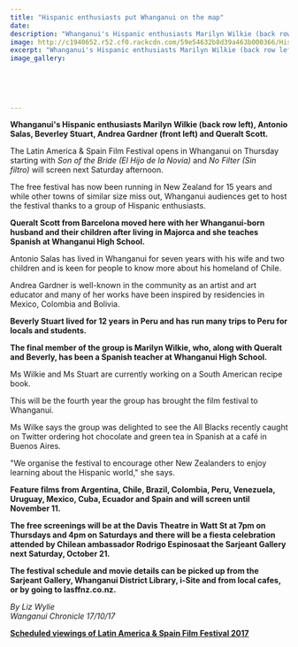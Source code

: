 ```yaml
---
title: "Hispanic enthusiasts put Whanganui on the map"
date: 
description: "Whanganui's Hispanic enthusiasts Marilyn Wilkie (back row left), Antonio Salas, Beverley Stuart, Andrea Gardner (front left) and Queralt Scott..."
image: http://c1940652.r52.cf0.rackcdn.com/59e54632b8d39a463b000366/Hispanic-photo.jpg
excerpt: "Whanganui's Hispanic enthusiasts Marilyn Wilkie (back row left), Antonio Salas, Beverley Stuart, Andrea Gardner (front left) and Queralt Scott."
image_gallery:
    
    
    
    
    
---
```


<p><strong>Whanganui's Hispanic enthusiasts Marilyn Wilkie (back row left), Antonio Salas, Beverley Stuart, Andrea Gardner (front left) and Queralt Scott.</strong></p>
<p class="element element-paragraph">The Latin America &amp; Spain Film Festival opens in Whanganui on Thursday starting with&nbsp;<em>Son of the Bride (El Hijo de la Novia)</em>&nbsp;and&nbsp;<em>No Filter (Sin filtro)</em>&nbsp;will screen next Saturday afternoon.</p>
<p class="element element-paragraph">The free festival has now been running in New Zealand for 15 years and while other towns of similar size miss out, Whanganui audiences get to host the festival thanks to a group of Hispanic enthusiasts.</p>
<p class="element element-paragraph"><strong>Queralt Scott from Barcelona moved here with her Whanganui-born husband and their children after living in Majorca and she teaches Spanish at Whanganui High School.</strong></p>
<p class="element element-paragraph">Antonio Salas has lived in Whanganui for seven years with his wife and two children and is keen for people to know more about his homeland of Chile.</p>
<p class="element element-paragraph">Andrea Gardner is well-known in the community as an artist and art educator and many of her works have been inspired by residencies in Mexico, Colombia and Bolivia.</p>
<p class="element element-paragraph"><strong>Beverly Stuart lived for 12 years in Peru and has run many trips to Peru for locals and students.</strong></p>
<p class="element element-paragraph"><strong>The final member of the group is Marilyn Wilkie, who, along with Queralt and Beverly, has been a Spanish teacher at Whanganui High School.</strong></p>
<p class="element element-paragraph">Ms Wilkie and Ms Stuart are currently working on a South American recipe book.</p>
<p class="element element-paragraph">This will be the fourth year the group has brought the film festival to Whanganui.</p>
<p class="element element-paragraph">Ms Wilke says the group was delighted to see the All Blacks recently caught on Twitter ordering hot chocolate and green tea in Spanish at a caf&eacute; in Buenos Aires.</p>
<p class="element element-paragraph">"We organise the festival to encourage other New Zealanders to enjoy learning about the Hispanic world," she says.</p>
<p class="element element-paragraph"><strong>Feature films from Argentina, Chile, Brazil, Colombia, Peru, Venezuela, Uruguay, Mexico, Cuba, Ecuador and Spain and will screen until November 11.</strong></p>
<p class="element element-paragraph"><strong>The free screenings will be at the Davis Theatre in Watt St at 7pm on Thursdays and 4pm on Saturdays and there will be a fiesta celebration attended by Chilean ambassador Rodrigo Espinosaat the Sarjeant Gallery next Saturday, October 21.<br /></strong><strong></strong></p>
<p class="element element-paragraph"><strong>The festival schedule and movie details can be picked up from the Sarjeant Gallery, Whanganui District Library, i-Site and from local cafes, or by going to lasffnz.co.nz.</strong></p>
<p class="element element-paragraph"><em>By Liz Wylie</em><br /><em>Wanganui Chronicle 17/10/17</em></p>
<p class="element element-paragraph"><strong><a href="http://c1940652.r52.cf0.rackcdn.com/59e552b4b8d39a463b000374/Latin--Spanish-films-POSTERto-WU.jpg">Scheduled viewings of Latin America &amp; Spain Film Festival 2017</a></strong></p>

